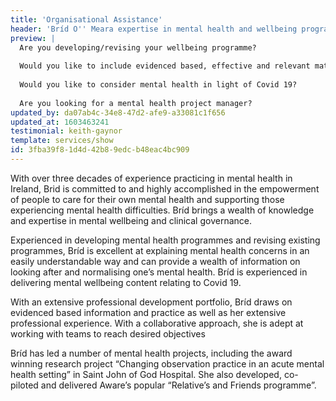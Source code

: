 ```yaml
---
title: 'Organisational Assistance'
header: 'Bríd O'' Meara expertise in mental health and wellbeing programme development'
preview: |
  Are you developing/revising your wellbeing programme?
  
  Would you like to include evidenced based, effective and relevant material on mental health and wellbeing?
  
  Would you like to consider mental health in light of Covid 19?
  
  Are you looking for a mental health project manager?
updated_by: da07ab4c-34e8-47d2-afe9-a33081c1f656
updated_at: 1603463241
testimonial: keith-gaynor
template: services/show
id: 3fba39f8-1d4d-42b8-9edc-b48eac4bc909
---
```

With over three decades of experience practicing in mental health in Ireland, Brid is committed to and highly accomplished in the empowerment of people to care for their own mental health and supporting those experiencing mental health difficulties. Bríd brings a wealth of knowledge and expertise in mental wellbeing and clinical governance.

Experienced in developing mental health programmes and revising existing programmes, Bríd is excellent at explaining mental health concerns in an easily understandable way and can provide a wealth of information on looking after and normalising one’s mental health. Bríd is experienced in delivering mental wellbeing content relating to Covid 19.

With an extensive professional development portfolio, Bríd draws on evidenced based information and practice as well as her extensive professional experience. With a collaborative approach, she is adept at working with teams to reach desired objectives 

Bríd has led a number of mental health projects, including the award winning research project “Changing observation practice in an acute mental health setting” in Saint John of God Hospital. She also developed, co-piloted and delivered Aware’s popular “Relative’s and Friends programme”.